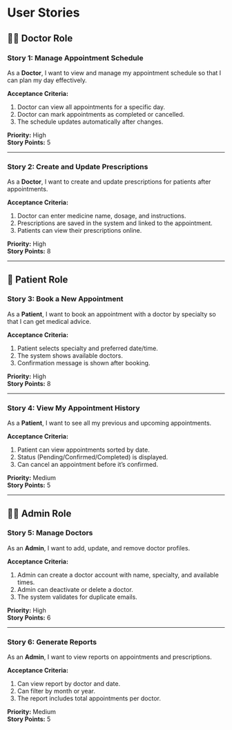 # User Stories

## 👨‍⚕️ Doctor Role

### Story 1: Manage Appointment Schedule
As a **Doctor**, I want to view and manage my appointment schedule so that I can plan my day effectively.

**Acceptance Criteria:**
1. Doctor can view all appointments for a specific day.
2. Doctor can mark appointments as completed or cancelled.
3. The schedule updates automatically after changes.

**Priority:** High  
**Story Points:** 5

---

### Story 2: Create and Update Prescriptions
As a **Doctor**, I want to create and update prescriptions for patients after appointments.

**Acceptance Criteria:**
1. Doctor can enter medicine name, dosage, and instructions.
2. Prescriptions are saved in the system and linked to the appointment.
3. Patients can view their prescriptions online.

**Priority:** High  
**Story Points:** 8

---

## 🧍 Patient Role

### Story 3: Book a New Appointment
As a **Patient**, I want to book an appointment with a doctor by specialty so that I can get medical advice.

**Acceptance Criteria:**
1. Patient selects specialty and preferred date/time.
2. The system shows available doctors.
3. Confirmation message is shown after booking.

**Priority:** High  
**Story Points:** 8

---

### Story 4: View My Appointment History
As a **Patient**, I want to see all my previous and upcoming appointments.

**Acceptance Criteria:**
1. Patient can view appointments sorted by date.
2. Status (Pending/Confirmed/Completed) is displayed.
3. Can cancel an appointment before it’s confirmed.

**Priority:** Medium  
**Story Points:** 5

---

## 👩‍💼 Admin Role

### Story 5: Manage Doctors
As an **Admin**, I want to add, update, and remove doctor profiles.

**Acceptance Criteria:**
1. Admin can create a doctor account with name, specialty, and available times.
2. Admin can deactivate or delete a doctor.
3. The system validates for duplicate emails.

**Priority:** High  
**Story Points:** 6

---

### Story 6: Generate Reports
As an **Admin**, I want to view reports on appointments and prescriptions.

**Acceptance Criteria:**
1. Can view report by doctor and date.
2. Can filter by month or year.
3. The report includes total appointments per doctor.

**Priority:** Medium  
**Story Points:** 5
